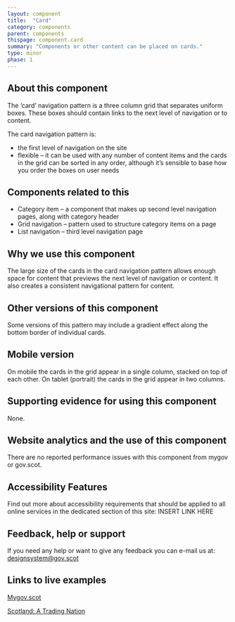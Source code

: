 ```yaml
---
layout: component
title:  "Card"
category: components
parent: components
thispage: component.card
summary: "Components or other content can be placed on cards."
type: minor
phase: 1
---
```


## About this component
The ‘card’ navigation pattern is a three column grid that separates uniform boxes. These boxes should contain links to the next level of navigation or to content.

The card navigation pattern is:
* the first level of navigation on the site
* flexible – it can be used with any number of content items and the cards in the grid can be sorted in any order, although it’s sensible to base how you order the boxes on user needs

## Components related to this
* Category item – a component that makes up second level navigation pages, along with category header
* Grid navigation – pattern used to structure category items on a page
* List navigation – third level navigation page  

## Why we use this component
The large size of the cards in the card navigation pattern allows enough space for content that previews the next level of navigation or content.
It also creates a consistent navigational pattern for content.

## Other versions of this component
Some versions of this pattern may include a gradient effect along the bottom border of individual cards.  

## Mobile version
On mobile the cards in the grid appear in a single column, stacked on top of each other. On tablet (portrait) the cards in the grid appear in two columns.  

## Supporting evidence for using this component
None.

## Website analytics and the use of this component
There are no reported performance issues with this component from mygov or gov.scot.  

## Accessibility Features
Find out more about accessibility requirements that should be applied to all online services in the dedicated section of this site: INSERT LINK HERE

## Feedback, help or support
If you need any help or want to give any feedback you can e-mail us at:
[designsystem@gov.scot](mailto:designsystem@gov.scot)  

## Links to live examples

[Mygov.scot](https://www.mygov.scot)  

[Scotland: A Trading Nation](https://tradingnation.mygov.scot)
